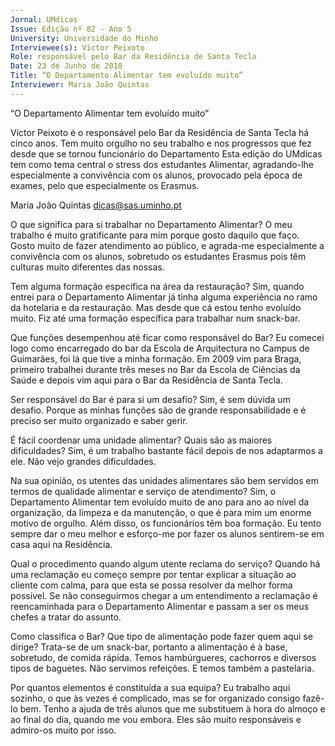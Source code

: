 ```yaml
---
Jornal: UMdicas
Issue: Edição nº 82 - Ano 5
University: Universidade do Minho
Interviewee(s): Victor Peixoto
Role: responsável pelo Bar da Residência de Santa Tecla
Date: 23 de Junho de 2010
Title: “O Departamento Alimentar tem evoluído muito”
Interviewer: Maria João Quintas
---
```


“O Departamento Alimentar tem evoluído muito”

Victor Peixoto é o responsável pelo Bar da Residência de Santa Tecla
há cinco anos. Tem muito orgulho no seu trabalho e nos progressos
que fez desde que se tornou funcionário do Departamento
Esta edição do UMdicas tem como tema
central o stress dos estudantes Alimentar, agradando-lhe especialmente a convivência com os alunos,
provocado pela época de exames, pelo que especialmente os Erasmus.

Maria João Quintas
dicas@sas.uminho.pt

O que significa para si trabalhar no
Departamento Alimentar?
O meu trabalho é muito gratificante
para mim porque gosto daquilo que
faço. Gosto muito de fazer
atendimento ao público, e agrada-me
 especialmente a convivência
com os alunos, sobretudo os
estudantes Erasmus pois têm
culturas muito diferentes das nossas.

Tem alguma formação específica na
área da restauração?
Sim, quando entrei para o
Departamento Alimentar já tinha
alguma experiência no ramo da
hotelaria e da restauração. Mas
desde que cá estou tenho evoluído
muito. Fiz até uma formação
específica para trabalhar num
snack-bar.

Que funções desempenhou até
ficar como responsável do Bar?
Eu comecei logo como encarregado
do bar da Escola de Arquitectura no
Campus de Guimarães, foi lá que tive
a minha formação. Em 2009 vim
para Braga, primeiro trabalhei
durante três meses no Bar da Escola
de Ciências da Saúde e depois vim
aqui para o Bar da Residência de
Santa Tecla.

Ser responsável do Bar é para si um
desafio?
Sim, é sem dúvida um desafio.
Porque as minhas funções são de
grande responsabilidade e é preciso
ser muito organizado e saber gerir.

É fácil coordenar uma unidade
alimentar? Quais são as maiores
dificuldades?
Sim, é um trabalho bastante fácil
depois de nos adaptarmos a ele. Não
vejo grandes dificuldades.

Na sua opinião, os utentes das
unidades alimentares são bem
servidos em termos de qualidade
alimentar e serviço de atendimento?
Sim, o Departamento Alimentar tem
evoluído muito de ano para ano ao
nível da organização, da limpeza e da
manutenção, o que é para mim um
enorme motivo de orgulho. Além
disso, os funcionários têm boa
formação. Eu tento sempre dar o
meu melhor e esforço-me por fazer
os alunos sentirem-se em casa aqui
na Residência.

Qual o procedimento quando algum
utente reclama do serviço?
Quando há uma reclamação eu
começo sempre por tentar explicar a
situação ao cliente com calma, para
que esta se possa resolver da melhor
forma possível. Se não
conseguirmos chegar a um
entendimento a reclamação é
reencaminhada para o
Departamento Alimentar e passam a
ser os meus chefes a tratar do
assunto.

Como classifica o Bar? Que tipo de
alimentação pode fazer quem aqui
se dirige?
Trata-se de um snack-bar, portanto a
alimentação é à base, sobretudo, de
comida rápida. Temos
hambúrgueres, cachorros e diversos
tipos de baguetes. Não servimos
refeições. E temos também a
pastelaria.

Por quantos elementos é
constituída a sua equipa?
Eu trabalho aqui sozinho, o que às
vezes é complicado, mas se for
organizado consigo fazê-lo bem.
Tenho a ajuda de três alunos que me
substituem à hora do almoço e ao
final do dia, quando me vou embora.
Eles são muito responsáveis e
admiro-os muito por isso.